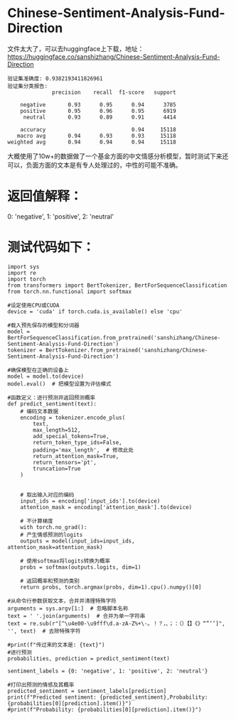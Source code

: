 # Chinese-Sentiment-Analysis-Fund-Direction
  文件太大了，可以去huggingface上下载，地址：https://huggingface.co/sanshizhang/Chinese-Sentiment-Analysis-Fund-Direction
  

    验证集准确度: 0.9382193411826961
    验证集分类报告: 
                  precision    recall  f1-score   support
    
        negative       0.93      0.95      0.94      3785
        positive       0.95      0.96      0.95      6919
         neutral       0.93      0.89      0.91      4414
    
        accuracy                           0.94     15118
       macro avg       0.94      0.93      0.93     15118
    weighted avg       0.94      0.94      0.94     15118

  大概使用了10w+的数据做了一个基金方面的中文情感分析模型，暂时测试下来还可以，负面方面的文本是有专人处理过的，中性的可能不准确。
# 返回值解释：
  0: 'negative', 1: 'positive', 2: 'neutral'



# 测试代码如下：
    import sys
    import re
    import torch
    from transformers import BertTokenizer, BertForSequenceClassification
    from torch.nn.functional import softmax
    
    #设定使用CPU或CUDA
    device = 'cuda' if torch.cuda.is_available() else 'cpu'
    
    #载入预先保存的模型和分词器
    model = BertForSequenceClassification.from_pretrained('sanshizhang/Chinese-Sentiment-Analysis-Fund-Direction')
    tokenizer = BertTokenizer.from_pretrained('sanshizhang/Chinese-Sentiment-Analysis-Fund-Direction')
    
    #确保模型在正确的设备上
    model = model.to(device)
    model.eval()  # 把模型设置为评估模式
    
    #函数定义：进行预测并返回预测概率
    def predict_sentiment(text):
        # 编码文本数据
        encoding = tokenizer.encode_plus(
            text,
            max_length=512,
            add_special_tokens=True,
            return_token_type_ids=False,
            padding='max_length',  # 修改此处
            return_attention_mask=True,
            return_tensors='pt',
            truncation=True
        )
        
        
        # 取出输入对应的编码
        input_ids = encoding['input_ids'].to(device)
        attention_mask = encoding['attention_mask'].to(device)
        
        # 不计算梯度
        with torch.no_grad():
        # 产生情感预测的logits
        outputs = model(input_ids=input_ids, attention_mask=attention_mask)
        
        # 使用softmax将logits转换为概率
        probs = softmax(outputs.logits, dim=1)
    
        # 返回概率和预测的类别
        return probs, torch.argmax(probs, dim=1).cpu().numpy()[0]
    
    #从命令行参数获取文本，合并并清理特殊字符
    arguments = sys.argv[1:]  # 忽略脚本名称
    text = ' '.join(arguments)  # 合并为单一字符串
    text = re.sub(r"[^\u4e00-\u9fff\d.a-zA-Z%+\-。！？，、；：（）【】《》“”‘’]", '', text)  # 去除特殊字符
    
    #print(f"传过来的文本是: {text}")
    #进行预测
    probabilities, prediction = predict_sentiment(text)
    
    sentiment_labels = {0: 'negative', 1: 'positive', 2: 'neutral'}
    
    #打印出预测的情感及其概率
    predicted_sentiment = sentiment_labels[prediction]
    print(f"Predicted sentiment: {predicted_sentiment},Probability:{probabilities[0][prediction].item()}")
    #print(f"Probability: {probabilities[0][prediction].item()}")
